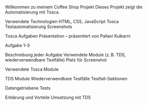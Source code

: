 Willkommen zu meinem Coffee Shop Projekt
Dieses Projekt zeigt die Automatisierung mit Tosca.

Verwendete Technologien
HTML, CSS, JavaScript
Tosca Testautomatisierung
Screenshots

Tosca Aufgaben Präsentation – präsentiert von Pallavi Kulkarni


Aufgabe 1–3

Beschreibung jeder Aufgabe
Verwendete Module (z. B. TDS, wiederverwendbare Testfälle)
Platz für Screenshot



Verwendete Tosca Module

TDS Module
Wiederverwendbare Testfälle
Testfall-Sektionen



Datengetriebene Tests

Erklärung und Vorteile
Umsetzung mit TDS
